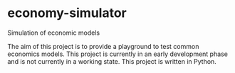 # economy-simulator
Simulation of economic models

The aim of this project is to provide a playground to test common economics models.
This project is currently in an early development phase and is not currently in a working state.
This project is written in Python.
